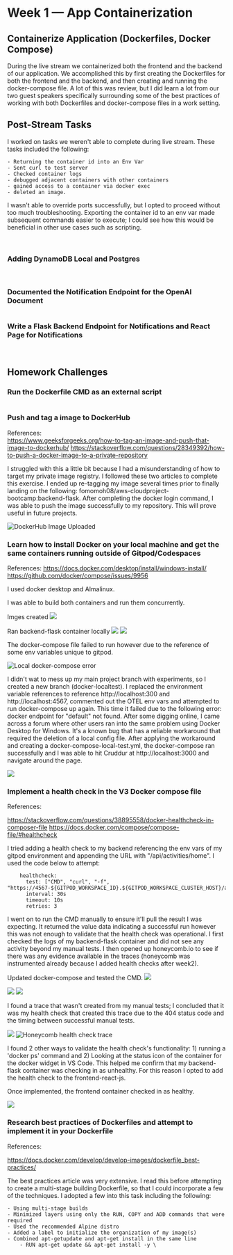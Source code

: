 # Week 1 — App Containerization


## Containerize Application (Dockerfiles, Docker Compose)

During the live stream we containerized both the frontend and the backend of our application. We accomplished this by first creating the Dockerfiles for both the frontend and the backend, and then creating and running the docker-compose file. A lot of this was review, but I did learn a lot from our two guest speakers specifically surrounding some of the best practices of working with both Dockerfiles and docker-compose files in a work setting. 


## Post-Stream Tasks

I worked on tasks we weren't able to complete during live stream. These tasks included the following: 
    
    - Returning the container id into an Env Var
    - Sent curl to test server
    - Checked container logs
    - debugged adjacent containers with other containers
    - gained access to a container via docker exec
    - deleted an image.

I wasn't able to override ports successfully, but I opted to proceed without too much troubleshooting. Exporting the container id to an env var made subsequent commands easier to execute; I could see how this would be beneficial in other use cases such as scripting. 

![]()
![]()
![]()

### Adding DynamoDB Local and Postgres


![]()
![]()

### Documented the Notification Endpoint for the OpenAI Document


![]()

### Write a Flask Backend Endpoint for Notifications and React Page for Notifications

![]()
![]()

## Homework Challenges

### Run the Dockerfile CMD as an external script

![]()

### Push and tag a image to DockerHub

References:   
<https://www.geeksforgeeks.org/how-to-tag-an-image-and-push-that-image-to-dockerhub/>
<https://stackoverflow.com/questions/28349392/how-to-push-a-docker-image-to-a-private-repository>

I struggled with this a little bit because I had a misunderstanding of how to target my private image registry. I followed these two articles to complete this exercise. I ended up re-tagging my image several times prior to finally landing on the following: 
fomomoh08/aws-cloudproject-bootcamp:backend-flask. After completing the docker login command, I was able to push the image successfully to my repository. This will prove useful in future projects.

![DockerHub Image Uploaded]()

### Learn how to install Docker on your local machine and get the same containers running outside of Gitpod/Codespaces

References:
<https://docs.docker.com/desktop/install/windows-install/>
<https://github.com/docker/compose/issues/9956>

I used docker desktop and Almalinux.

I was able to build both containers and run them concurrently. 

Imges created
![](assets/week1/local%20docker%20images%20created.png)

Ran backend-flask container locally
![](assets/week1/local%20docker%20run%20backend.png)
![](assets/week1/local%20docker%20run%20backend%20browser%20attestation.png)


The docker-compose file failed to run however due to the reference of some env variables unique to gitpod. 

![Local docker-compose error](assets/week1/local%20docker-compose%20error.png)

I didn't wat to mess up my main project branch with experiments, so I created a new branch (docker-localtest). I replaced the environment variable references to reference http://localhost:300 and http://localhost:4567, commented out the OTEL env vars and attempted to run docker-compose up again. This time it failed due to the following error: docker endpoint for "default" not found. After some digging online, I came across a forum where other users ran into the same problem using Docker Desktop for Windows. It's a known bug that has a reliable workaround that required the deletion of a local config file. After applying the workaround and creating a docker-compose-local-test.yml, the docker-compose ran successfully and I was able to hit Cruddur at http://localhost:3000 and navigate around the page.

![](assets/week1/successful-local-docker-compose-up.png)

### Implement a health check in the V3 Docker compose file

References:

<https://stackoverflow.com/questions/38895558/docker-healthcheck-in-composer-file>
<https://docs.docker.com/compose/compose-file/#healthcheck>

I tried adding a health check to my backend referencing the env vars of my gitpod environment and appending the URL with "/api/activities/home". I used the code below to attempt:

```
    healthcheck:
      test: ["CMD", "curl", "-f", "https://4567-${GITPOD_WORKSPACE_ID}.${GITPOD_WORKSPACE_CLUSTER_HOST}/api/activities/home"]
      interval: 30s
      timeout: 10s
      retries: 3
```

I went on to run the CMD manually to ensure it'll pull the result I was expecting. It returned the value data indicating a successful run however this was not enough to validate that the health check was operational. I first checked the logs of my backend-flask container and did not see any activity beyond my manual tests. I then opened up honeycomb.io to see if there was any evidence available in the traces (honeycomb was instrumented already because I added health checks after week2). 


Updated docker-compose and tested the CMD.
![](assets/week1/updated-docker-compose-with-healthcheck-and-tested-CMD.png)

![](assets/week1/container-healthcheck-status.png)
![](assets/week1/container-unhealthy-healthcheck-status.png)

I found a trace that wasn't created from my manual tests; I concluded that it was my health check that created this trace due to the 404 status code and the timing between successful manual tests. 

![](assets/week1/health-check-honeycomb-trace-comparison.png)
![Honeycomb health check trace](assets/week1/backend-flask-honeycomb-healthcheck-trace.png)

I found 2 other ways to validate the health check's functionality: 1) running a 'docker ps' command and 2) Looking at the status icon of the container for the docker widget in VS Code. This helped me confirm that my backend-flask container was checking in as unhealthy. For this reason I opted to add the health check to the frontend-react-js.

Once implemented, the frontend container checked in as healthy. 

![](assets/week1/container-healthy-frontend-healthcheck-status.png)

### Research best practices of Dockerfiles and attempt to implement it in your Dockerfile

References:

<https://docs.docker.com/develop/develop-images/dockerfile_best-practices/>

The best practices article was very extensive. I read this before attempting to create a multi-stage building Dockerfile, so that I could incorporate a few of the techniques. I adopted a few into this task including the following:
    
    - Using multi-stage builds
    - Minimized layers using only the RUN, COPY and ADD commands that were required
    - Used the recommended Alpine distro
    - Added a label to initialize the organization of my image(s)
    - Combined apt-getupdate and apt-get install in the same line
        - RUN apt-get update && apt-get install -y \



